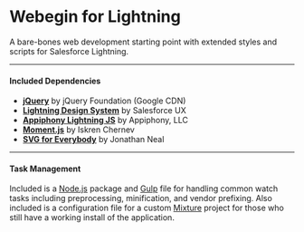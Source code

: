 # Webegin for Lightning
A bare-bones web development starting point with extended styles and scripts for Salesforce Lightning.

---

#### Included Dependencies
* <a href="https://jquery.com/">**jQuery**</a> by jQuery Foundation (Google CDN)
* <a href="http://lightningdesignsystem.com/">**Lightning Design System**</a> by Salesforce UX
* <a href="http://aljs.appiphony.com/">**Appiphony Lightning JS**</a> by Appiphony, LLC
* <a href="http://momentjs.com/">**Moment.js**</a> by Iskren Chernev
* <a href="https://github.com/jonathantneal/svg4everybody">**SVG for Everybody**</a> by Jonathan Neal

---

#### Task Management
Included is a <a href="https://nodejs.org/">Node.js</a> package and <a href="http://gulpjs.com/">Gulp</a> file for handling common watch tasks including preprocessing, minification, and vendor prefixing. Also included is a configuration file for a custom <a href="http://mixture.io/">Mixture</a> project for those who still have a working install of the application.